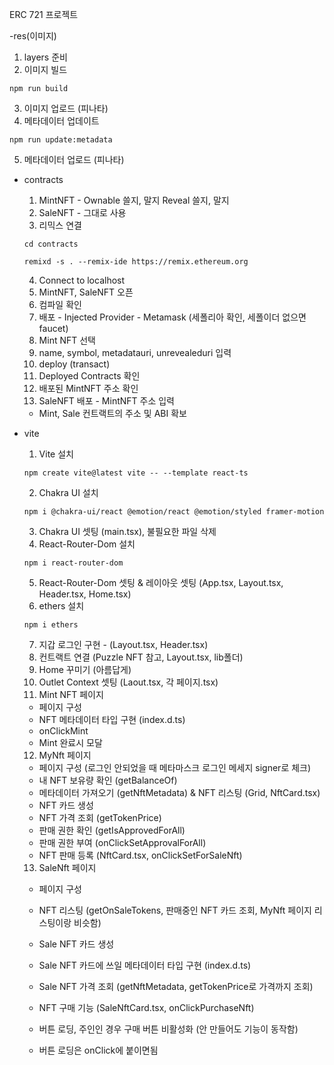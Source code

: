 ERC 721 프로젝트

-res(이미지)

1. layers 준비
2. 이미지 빌드

```
npm run build
```

3. 이미지 업로드 (피나타)
4. 메타데이터 업데이트

```
npm run update:metadata
```

5. 메타데이터 업로드 (피나타)

- contracts

  1. MintNFT - Ownable 쓸지, 말지
     Reveal 쓸지, 말지
  2. SaleNFT - 그대로 사용
  3. 리믹스 연결

  ```
  cd contracts
  ```

  ```
  remixd -s . --remix-ide https://remix.ethereum.org
  ```

  4. Connect to localhost
  5. MintNFT, SaleNFT 오픈
  6. 컴파일 확인
  7. 배포 - Injected Provider - Metamask (세폴리아 확인, 세폴이더 없으면 faucet)
  8. Mint NFT 선택
  9. name, symbol, metadatauri, unrevealeduri 입력
  10. deploy (transact)
  11. Deployed Contracts 확인
  12. 배포된 MintNFT 주소 확인
  13. SaleNFT 배포 - MintNFT 주소 입력

  - Mint, Sale 컨트랙트의 주소 및 ABI 확보

- vite

  1. Vite 설치

  ```
  npm create vite@latest vite -- --template react-ts
  ```

  2. Chakra UI 설치

  ```
  npm i @chakra-ui/react @emotion/react @emotion/styled framer-motion
  ```

  3. Chakra UI 셋팅 (main.tsx), 불필요한 파일 삭제
  4. React-Router-Dom 설치

  ```
  npm i react-router-dom
  ```

  5. React-Router-Dom 셋팅 & 레이아웃 셋팅 (App.tsx, Layout.tsx, Header.tsx, Home.tsx)
  6. ethers 설치

  ```
  npm i ethers
  ```

  7. 지갑 로그인 구현 - (Layout.tsx, Header.tsx)
  8. 컨트랙트 연결 (Puzzle NFT 참고, Layout.tsx, lib폴더)
  9. Home 꾸미기 (아름답게)
  10. Outlet Context 셋팅 (Laout.tsx, 각 페이지.tsx)
  11. Mint NFT 페이지

  - 페이지 구성
  - NFT 메타데이터 타입 구현 (index.d.ts)
  - onClickMint
  - Mint 완료시 모달

  12. MyNft 페이지

  - 페이지 구성 (로그인 안되었을 때 메타마스크 로그인 메세지 signer로 체크)
  - 내 NFT 보유량 확인 (getBalanceOf)
  - 메타데이터 가져오기 (getNftMetadata) & NFT 리스팅 (Grid, NftCard.tsx)
  - NFT 카드 생성
  - NFT 가격 조회 (getTokenPrice)
  - 판매 권한 확인 (getIsApprovedForAll)
  - 판매 권한 부여 (onClickSetApprovalForAll)
  - NFT 판매 등록 (NftCard.tsx, onClickSetForSaleNft)

  13. SaleNft 페이지

  - 페이지 구성
  - NFT 리스팅 (getOnSaleTokens, 판매중인 NFT 카드 조회, MyNft 페이지 리스팅이랑 비슷함)
  - Sale NFT 카드 생성
  - Sale NFT 카드에 쓰일 메타데이터 타입 구현 (index.d.ts)
  - Sale NFT 가격 조회 (getNftMetadata, getTokenPrice로 가격까지 조회)
  - NFT 구매 기능 (SaleNftCard.tsx, onClickPurchaseNft)

  - 버튼 로딩, 주인인 경우 구매 버튼 비활성화 (안 만들어도 기능이 동작함)
  - 버튼 로딩은 onClick에 붙이면됨
